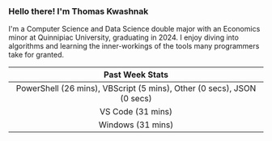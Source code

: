 
### Hello there! I'm Thomas Kwashnak

I'm a Computer Science and Data Science double major with an Economics
minor at Quinnipiac University, graduating in 2024.
I enjoy diving into algorithms and learning the inner-workings of the tools
many programmers take for granted.

| Past Week Stats |
| :---: |
| PowerShell (26 mins), VBScript (5 mins), Other (0 secs), JSON (0 secs) |
| VS Code (31 mins) |
| Windows (31 mins) |

